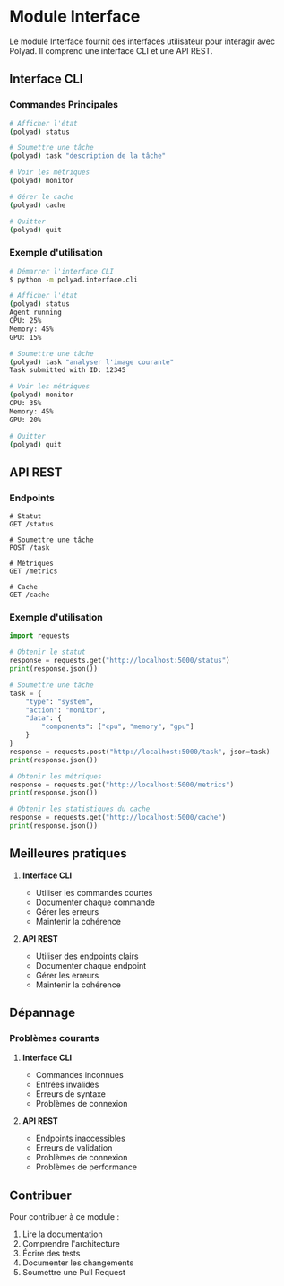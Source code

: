 # Module Interface

Le module Interface fournit des interfaces utilisateur pour interagir avec Polyad. Il comprend une interface CLI et une API REST.

## Interface CLI

### Commandes Principales

```bash
# Afficher l'état
(polyad) status

# Soumettre une tâche
(polyad) task "description de la tâche"

# Voir les métriques
(polyad) monitor

# Gérer le cache
(polyad) cache

# Quitter
(polyad) quit
```

### Exemple d'utilisation

```bash
# Démarrer l'interface CLI
$ python -m polyad.interface.cli

# Afficher l'état
(polyad) status
Agent running
CPU: 25%
Memory: 45%
GPU: 15%

# Soumettre une tâche
(polyad) task "analyser l'image courante"
Task submitted with ID: 12345

# Voir les métriques
(polyad) monitor
CPU: 35%
Memory: 45%
GPU: 20%

# Quitter
(polyad) quit
```

## API REST

### Endpoints

```http
# Statut
GET /status

# Soumettre une tâche
POST /task

# Métriques
GET /metrics

# Cache
GET /cache
```

### Exemple d'utilisation

```python
import requests

# Obtenir le statut
response = requests.get("http://localhost:5000/status")
print(response.json())

# Soumettre une tâche
task = {
    "type": "system",
    "action": "monitor",
    "data": {
        "components": ["cpu", "memory", "gpu"]
    }
}
response = requests.post("http://localhost:5000/task", json=task)
print(response.json())

# Obtenir les métriques
response = requests.get("http://localhost:5000/metrics")
print(response.json())

# Obtenir les statistiques du cache
response = requests.get("http://localhost:5000/cache")
print(response.json())
```

## Meilleures pratiques

1. **Interface CLI**
   - Utiliser les commandes courtes
   - Documenter chaque commande
   - Gérer les erreurs
   - Maintenir la cohérence

2. **API REST**
   - Utiliser des endpoints clairs
   - Documenter chaque endpoint
   - Gérer les erreurs
   - Maintenir la cohérence

## Dépannage

### Problèmes courants

1. **Interface CLI**
   - Commandes inconnues
   - Entrées invalides
   - Erreurs de syntaxe
   - Problèmes de connexion

2. **API REST**
   - Endpoints inaccessibles
   - Erreurs de validation
   - Problèmes de connexion
   - Problèmes de performance

## Contribuer

Pour contribuer à ce module :

1. Lire la documentation
2. Comprendre l'architecture
3. Écrire des tests
4. Documenter les changements
5. Soumettre une Pull Request
